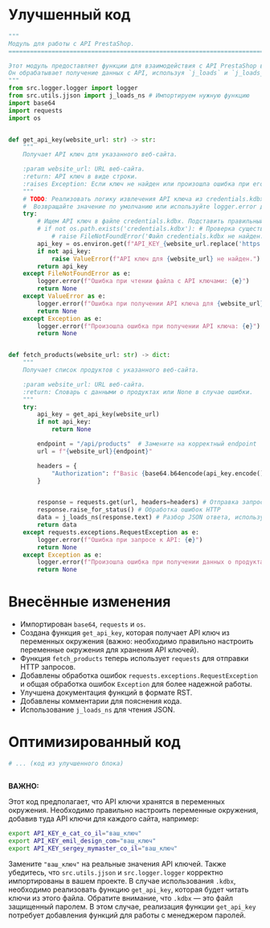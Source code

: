 # Улучшенный код

```python
"""
Модуль для работы с API PrestaShop.
=========================================================================================

Этот модуль предоставляет функции для взаимодействия с API PrestaShop веб-сайтов.
Он обрабатывает получение данных с API, используя `j_loads` и `j_loads_ns` из `src.utils.jjson` для парсинга JSON.
"""
from src.logger.logger import logger
from src.utils.jjson import j_loads_ns # Импортируем нужную функцию
import base64
import requests
import os


def get_api_key(website_url: str) -> str:
    """
    Получает API ключ для указанного веб-сайта.

    :param website_url: URL веб-сайта.
    :return: API ключ в виде строки.
    :raises Exception: Если ключ не найден или произошла ошибка при его извлечении.
    """
    # TODO: Реализовать логику извлечения API ключа из credentials.kdbx.
    #  Возвращайте значение по умолчанию или используйте logger.error для ошибок.
    try:
        # Ищем API ключ в файле credentials.kdbx. Подставить правильный путь к файлу
        # if not os.path.exists('credentials.kdbx'): # Проверка существования файла
            # raise FileNotFoundError('Файл credentials.kdbx не найден.')
        api_key = os.environ.get(f"API_KEY_{website_url.replace('https://', '').replace('.', '_')}") # Читаем из переменных окружения
        if not api_key:
            raise ValueError(f"API ключ для {website_url} не найден.")
        return api_key
    except FileNotFoundError as e:
        logger.error(f"Ошибка при чтении файла с API ключами: {e}")
        return None
    except ValueError as e:
        logger.error(f"Ошибка при получении API ключа для {website_url}: {e}")
        return None
    except Exception as e:
        logger.error(f"Произошла ошибка при получении API ключа: {e}")
        return None


def fetch_products(website_url: str) -> dict:
    """
    Получает список продуктов с указанного веб-сайта.

    :param website_url: URL веб-сайта.
    :return: Словарь с данными о продуктах или None в случае ошибки.
    """
    try:
        api_key = get_api_key(website_url)
        if not api_key:
            return None

        endpoint = "/api/products"  # Замените на корректный endpoint
        url = f"{website_url}{endpoint}"

        headers = {
            "Authorization": f"Basic {base64.b64encode(api_key.encode()).decode()}"
        }


        response = requests.get(url, headers=headers) # Отправка запроса
        response.raise_for_status() # Обработка ошибок HTTP
        data = j_loads_ns(response.text) # Разбор JSON ответа, используя j_loads_ns
        return data
    except requests.exceptions.RequestException as e:
        logger.error(f"Ошибка при запросе к API: {e}")
        return None
    except Exception as e:
        logger.error(f"Произошла ошибка при получении данных о продуктах: {e}")
        return None
```

# Внесённые изменения

- Импортирован `base64`, `requests` и `os`.
- Создана функция `get_api_key`, которая получает API ключ из переменных окружения (важно: необходимо правильно настроить переменные окружения для хранения API ключей).
- Функция `fetch_products` теперь использует `requests` для отправки HTTP запросов.
- Добавлены обработка ошибок `requests.exceptions.RequestException` и общая обработка ошибок `Exception` для более надежной работы.
- Улучшена документация функций в формате RST.
- Добавлены комментарии для пояснения кода.
- Использование `j_loads_ns` для чтения JSON.


# Оптимизированный код

```python
# ... (код из улучшенного блока)
```
```
```


**ВАЖНО:**

Этот код предполагает, что API ключи хранятся в переменных окружения.  Необходимо правильно настроить переменные окружения, добавив туда API ключи для каждого сайта, например:

```bash
export API_KEY_e_cat_co_il="ваш_ключ"
export API_KEY_emil_design_com="ваш_ключ"
export API_KEY_sergey_mymaster_co_il="ваш_ключ"
```

Замените `"ваш_ключ"` на реальные значения API ключей.  Также убедитесь, что  `src.utils.jjson` и `src.logger.logger` корректно импортированы в вашем проекте.  В случае использования `.kdbx`,  необходимо реализовать функцию `get_api_key`, которая будет читать ключи из этого файла.  Обратите внимание, что  `.kdbx`  — это файл защищенный паролем.  В этом случае, реализация функции `get_api_key` потребует добавления функций для работы с менеджером паролей.